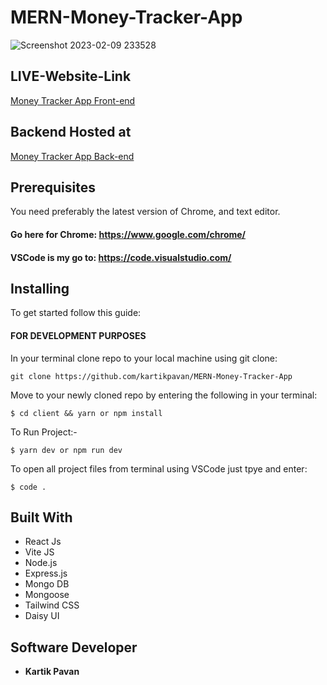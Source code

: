 # MERN-Money-Tracker-App

![Screenshot 2023-02-09 233528](https://user-images.githubusercontent.com/81632171/217899867-8fd4b401-4f83-4f15-8078-8aeec5cc7bea.png)

## LIVE-Website-Link

[Money Tracker App Front-end ](https://mern-money-tracker-app-five.vercel.app/)

## Backend Hosted at 

[Money Tracker App Back-end](https://money-tracker-app.onrender.com)

## Prerequisites

You need preferably the latest version of Chrome, and text editor.

#### Go here for Chrome: https://www.google.com/chrome/

#### VSCode is my go to: https://code.visualstudio.com/

## Installing

To get started follow this guide:

#### FOR DEVELOPMENT PURPOSES

In your terminal clone repo to your local machine using git clone:

```
git clone https://github.com/kartikpavan/MERN-Money-Tracker-App
```

Move to your newly cloned repo by entering the following in your terminal:

```
$ cd client && yarn or npm install
```

To Run Project:-

```
$ yarn dev or npm run dev 
```

To open all project files from terminal using VSCode just tpye and enter:

```
$ code .
```

## Built With

- React Js
- Vite JS
- Node.js
- Express.js
- Mongo DB
- Mongoose
- Tailwind CSS
- Daisy UI

## Software Developer

- **Kartik Pavan**

